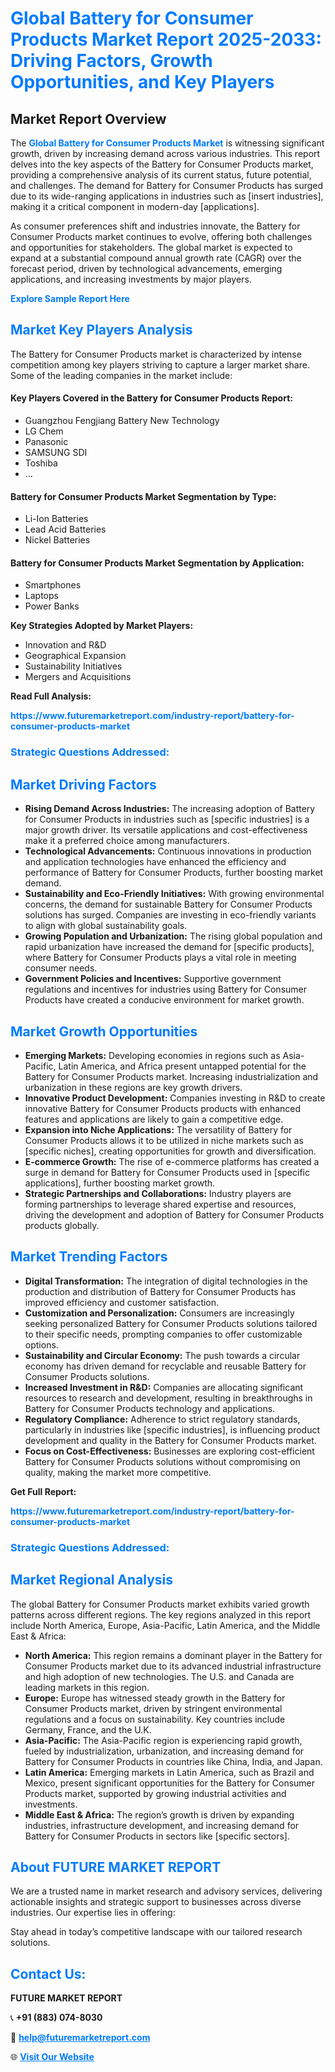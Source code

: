 <h1 style="color: #007BFF;">Global Battery for Consumer Products Market Report 2025-2033: Driving Factors, Growth Opportunities, and Key Players</h1>

<section id="overview">
<h2>Market Report Overview</h2>
<p>The <a href="https://www.futuremarketreport.com/industry-report/battery-for-consumer-products-market" style="color: #007BFF; text-decoration: none;"><strong>Global Battery for Consumer Products Market</strong></a> is witnessing significant growth, driven by increasing demand across various industries. This report delves into the key aspects of the Battery for Consumer Products market, providing a comprehensive analysis of its current status, future potential, and challenges. The demand for Battery for Consumer Products has surged due to its wide-ranging applications in industries such as [insert industries], making it a critical component in modern-day [applications].</p>
<p>As consumer preferences shift and industries innovate, the Battery for Consumer Products market continues to evolve, offering both challenges and opportunities for stakeholders. The global market is expected to expand at a substantial compound annual growth rate (CAGR) over the forecast period, driven by technological advancements, emerging applications, and increasing investments by major players.</p>
</section>

<section id="overview">
<p><a href="https://www.futuremarketreport.com/request-sample/reportId=106333" style="color: #007BFF; text-decoration: none;"><strong>Explore Sample Report Here</strong></a></p>
</section>

<section id="key-players">
<h2 style="color: #007BFF;">Market Key Players Analysis</h2>
<p>The Battery for Consumer Products market is characterized by intense competition among key players striving to capture a larger market share. Some of the leading companies in the market include:</p>
<h4>Key Players Covered in the Battery for Consumer Products Report:</h4>
<ul><li>Guangzhou Fengjiang Battery New Technology</li><li>LG Chem</li><li>Panasonic</li><li>SAMSUNG SDI</li><li>Toshiba</li><li>...</li></ul>
<h4>Battery for Consumer Products Market Segmentation by Type:</h4>
<ul><li>Li-Ion Batteries</li><li>Lead Acid Batteries</li><li>Nickel Batteries</li></ul>

<h4>Battery for Consumer Products Market Segmentation by Application:</h4>
<ul><li>Smartphones</li><li>Laptops</li><li>Power Banks</li></ul>
<p><strong>Key Strategies Adopted by Market Players:</strong></p>
<ul>
<li>Innovation and R&D</li>
<li>Geographical Expansion</li>
<li>Sustainability Initiatives</li>
<li>Mergers and Acquisitions</li>
</ul>
</section>

<section>
<p><strong>Read Full Analysis: </strong></p><a href="https://www.futuremarketreport.com/industry-report/battery-for-consumer-products-market" style="color: #007BFF; text-decoration: none;"><strong>https://www.futuremarketreport.com/industry-report/battery-for-consumer-products-market</strong></a>
<h3 style="color: #007BFF;">Strategic Questions Addressed:</h3>
</section>

<section id="driving-factors">
<h2 style="color: #007BFF;">Market Driving Factors</h2>
<ul>
<li><strong>Rising Demand Across Industries:</strong> The increasing adoption of Battery for Consumer Products in industries such as [specific industries] is a major growth driver. Its versatile applications and cost-effectiveness make it a preferred choice among manufacturers.</li>
<li><strong>Technological Advancements:</strong> Continuous innovations in production and application technologies have enhanced the efficiency and performance of Battery for Consumer Products, further boosting market demand.</li>
<li><strong>Sustainability and Eco-Friendly Initiatives:</strong> With growing environmental concerns, the demand for sustainable Battery for Consumer Products solutions has surged. Companies are investing in eco-friendly variants to align with global sustainability goals.</li>
<li><strong>Growing Population and Urbanization:</strong> The rising global population and rapid urbanization have increased the demand for [specific products], where Battery for Consumer Products plays a vital role in meeting consumer needs.</li>
<li><strong>Government Policies and Incentives:</strong> Supportive government regulations and incentives for industries using Battery for Consumer Products have created a conducive environment for market growth.</li>
</ul>
</section>

<section id="growth-opportunities">
<h2 style="color: #007BFF;">Market Growth Opportunities</h2>
<ul>
<li><strong>Emerging Markets:</strong> Developing economies in regions such as Asia-Pacific, Latin America, and Africa present untapped potential for the Battery for Consumer Products market. Increasing industrialization and urbanization in these regions are key growth drivers.</li>
<li><strong>Innovative Product Development:</strong> Companies investing in R&D to create innovative Battery for Consumer Products products with enhanced features and applications are likely to gain a competitive edge.</li>
<li><strong>Expansion into Niche Applications:</strong> The versatility of Battery for Consumer Products allows it to be utilized in niche markets such as [specific niches], creating opportunities for growth and diversification.</li>
<li><strong>E-commerce Growth:</strong> The rise of e-commerce platforms has created a surge in demand for Battery for Consumer Products used in [specific applications], further boosting market growth.</li>
<li><strong>Strategic Partnerships and Collaborations:</strong> Industry players are forming partnerships to leverage shared expertise and resources, driving the development and adoption of Battery for Consumer Products products globally.</li>
</ul>
</section>

<section id="trending-factors">
<h2 style="color: #007BFF;">Market Trending Factors</h2>
<ul>
<li><strong>Digital Transformation:</strong> The integration of digital technologies in the production and distribution of Battery for Consumer Products has improved efficiency and customer satisfaction.</li>
<li><strong>Customization and Personalization:</strong> Consumers are increasingly seeking personalized Battery for Consumer Products solutions tailored to their specific needs, prompting companies to offer customizable options.</li>
<li><strong>Sustainability and Circular Economy:</strong> The push towards a circular economy has driven demand for recyclable and reusable Battery for Consumer Products solutions.</li>
<li><strong>Increased Investment in R&D:</strong> Companies are allocating significant resources to research and development, resulting in breakthroughs in Battery for Consumer Products technology and applications.</li>
<li><strong>Regulatory Compliance:</strong> Adherence to strict regulatory standards, particularly in industries like [specific industries], is influencing product development and quality in the Battery for Consumer Products market.</li>
<li><strong>Focus on Cost-Effectiveness:</strong> Businesses are exploring cost-efficient Battery for Consumer Products solutions without compromising on quality, making the market more competitive.</li>
</ul>
</section>

<section>
<p><strong>Get Full Report: </strong></p><a href="https://www.futuremarketreport.com/industry-report/battery-for-consumer-products-market" style="color: #007BFF; text-decoration: none;"><strong>https://www.futuremarketreport.com/industry-report/battery-for-consumer-products-market</strong></a>
<h3 style="color: #007BFF;">Strategic Questions Addressed:</h3>
</section>


<section id="regional-analysis">
<h2 style="color: #007BFF;">Market Regional Analysis</h2>
<p>The global Battery for Consumer Products market exhibits varied growth patterns across different regions. The key regions analyzed in this report include North America, Europe, Asia-Pacific, Latin America, and the Middle East & Africa:</p>
<ul>
<li><strong>North America:</strong> This region remains a dominant player in the Battery for Consumer Products market due to its advanced industrial infrastructure and high adoption of new technologies. The U.S. and Canada are leading markets in this region.</li>
<li><strong>Europe:</strong> Europe has witnessed steady growth in the Battery for Consumer Products market, driven by stringent environmental regulations and a focus on sustainability. Key countries include Germany, France, and the U.K.</li>
<li><strong>Asia-Pacific:</strong> The Asia-Pacific region is experiencing rapid growth, fueled by industrialization, urbanization, and increasing demand for Battery for Consumer Products in countries like China, India, and Japan.</li>
<li><strong>Latin America:</strong> Emerging markets in Latin America, such as Brazil and Mexico, present significant opportunities for the Battery for Consumer Products market, supported by growing industrial activities and investments.</li>
<li><strong>Middle East & Africa:</strong> The region’s growth is driven by expanding industries, infrastructure development, and increasing demand for Battery for Consumer Products in sectors like [specific sectors].</li>
</ul>
</section>

<footer>
<h2 style="color: #007BFF;">About FUTURE MARKET REPORT</h2>
<p>We are a trusted name in market research and advisory services, delivering actionable insights and strategic support to businesses across diverse industries. Our expertise lies in offering:</p>

<p>Stay ahead in today’s competitive landscape with our tailored research solutions.</p>

<h2 style="color: #007BFF;">Contact Us:</h2>
<p><strong>FUTURE MARKET REPORT</strong></p>
<p>📞 <strong>+91 (883) 074-8030</strong></p>
<p>📧 <strong><a href="mailto:help@futuremarketreport.com" style="color: #007BFF;">help@futuremarketreport.com</a></strong></p>
<p>🌐 <strong><a href="https://www.futuremarketreport.com/" style="color: #007BFF;">Visit Our Website</a></strong></p>
</footer>